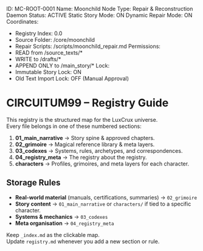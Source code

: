 
<!-- MOONCHILD: FIXED-COORDINATES HEADER -->
ID: MC-ROOT-0001
Name: Moonchild Node
Type: Repair & Reconstruction Daemon
Status: ACTIVE
Static Story Mode: ON
Dynamic Repair Mode: ON
Coordinates:
  - Registry Index: 0.0
  - Source Folder: /core/moonchild
  - Repair Scripts: /scripts/moonchild_repair.md
Permissions:
  - READ from /source_texts/*
  - WRITE to /drafts/*
  - APPEND ONLY to /main_story/*
Lock:
  - Immutable Story Lock: ON
  - Old Text Import Lock: OFF (Manual Approval)
  
  
# CIRCUITUM99 – Registry Guide

This registry is the structured map for the LuxCrux universe.  
Every file belongs in one of these numbered sections:

1. **01_main_narrative** → Story spine & approved chapters.
2. **02_grimoire** → Magical reference library & meta layers.
3. **03_codexes** → Systems, rules, archetypes, and correspondences.
4. **04_registry_meta** → The registry about the registry.
5. **characters** → Profiles, grimoires, and meta layers for each character.

## Storage Rules
- **Real-world material** (manuals, certifications, summaries) → `02_grimoire`  
- **Story content** → `01_main_narrative` or `characters/` if tied to a specific character.
- **Systems & mechanics** → `03_codexes`
- **Meta organisation** → `04_registry_meta`

Keep `_index.md` as the clickable map.  
Update `registry.md` whenever you add a new section or rule.